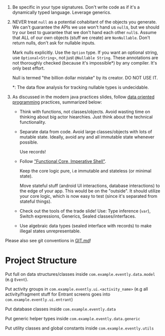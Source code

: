 1. Be specific in your type signatures. Don't write code as if it's a dynamically typed language. Leverage generics.
2. NEVER treat `null` as a potential cohabitant of the objects you generate. We can't guarantee the APIs we use won't hand us `null`s, but we should try our best to guarantee that we don't hand each other `null`s. Assume that ALL of our own objects (stuff we create) are `NonNullable`. Don't return nulls, don't ask for nullable inputs.

    Mark nulls explicitly. Use the `Option` type. If you want an optional string, use `Optional<String>`, not just `@Nullable String`. These annotations are not thoroughly checked (because it's impossible*) by any compiler. It's only best effort.

    Null is termed "the billion dollar mistake" by its creator. DO NOT USE IT.

    *: The data flow analysis for tracking nullable types is undecidable.
3. As discussed in the modern java practices slides, follow [data oriented programming](https://inside.java/2024/05/23/dop-v1-1-introduction/) practices, summarized below:
    - Think with functions, not classes/objects. Avoid wasting time on thinking about big actor hiearchies. Just think about the technical functionality.
    - Separate data from code. Avoid large classes/objects with lots of mutable state. Ideally, avoid any and all immutable state whenever possible.

      Use records!
    - Follow ["Functional Core, Imperative Shell"](https://www.destroyallsoftware.com/screencasts/catalog/functional-core-imperative-shell).

      Keep the core logic pure, i.e immutable and stateless (or minimal state).

      Move stateful stuff (android UI interactions, database interactions) to the edge of your app. This would be on the "outside". It should utilize your core logic, which is now easy to test (since it's separated from stateful things).
    - Check out the tools of the trade slide! Use: Type inference (`var`), Switch expressions, Generics, Sealed classes/interfaces.
    - Use algebraic data types (sealed interface with records) to make illegal states unrepresentable.


Please also see git conventions in [GIT.md](./GIT.md)!

# Project Structure

Put full on data structures/classes inside `com.example.evently.data.model` (e.g `Event`).

Put activity groups in `com.example.evently.ui.<activity_name>` (e.g all activity/fragment stuff for Entrant screens goes into `com.example.evently.ui.entrant`)

Put database classes inside `com.example.evently.data`

Put generic helper types inside `com.example.evently.data.generic`

Put utility classes and global constants inside `com.example.evently.utils`

